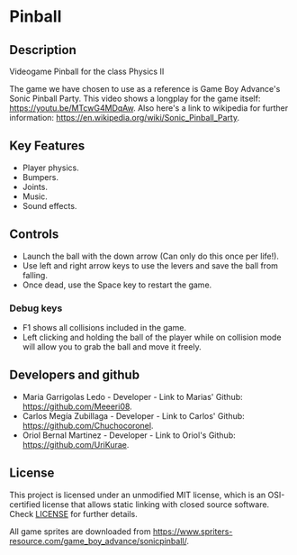# Pinball

## Description

Videogame Pinball for the class Physics II

The game we have chosen to use as a reference is Game Boy Advance's Sonic Pinball Party. This video shows a longplay for the game itself: https://youtu.be/MTcwG4MDqAw.
Also here's a link to wikipedia for further information: https://en.wikipedia.org/wiki/Sonic_Pinball_Party.


## Key Features

- Player physics.
- Bumpers.
- Joints.
- Music.
- Sound effects.
 
## Controls

- Launch the ball with the down arrow (Can only do this once per life!).
- Use left and right arrow keys to use the levers and save the ball from falling.
- Once dead, use the Space key to restart the game.
 
 ### Debug keys
 
 - F1 shows all collisions included in the game.
 - Left clicking and holding the ball of the player while on collision mode will allow you to grab the ball and move it freely.

## Developers and github 

 - Maria Garrigolas Ledo - Developer - Link to Marias' Github: https://github.com/Meeeri08.
 - Carlos Megía Zubillaga - Developer - Link to Carlos' Github: https://github.com/Chuchocoronel.
 - Oriol Bernal Martinez - Developer - Link to Oriol's Github: https://github.com/UriKurae.

## License

This project is licensed under an unmodified MIT license, which is an OSI-certified license that allows static linking with closed source software. Check [LICENSE](LICENSE) for further details.

All game sprites are downloaded from https://www.spriters-resource.com/game_boy_advance/sonicpinball/.

